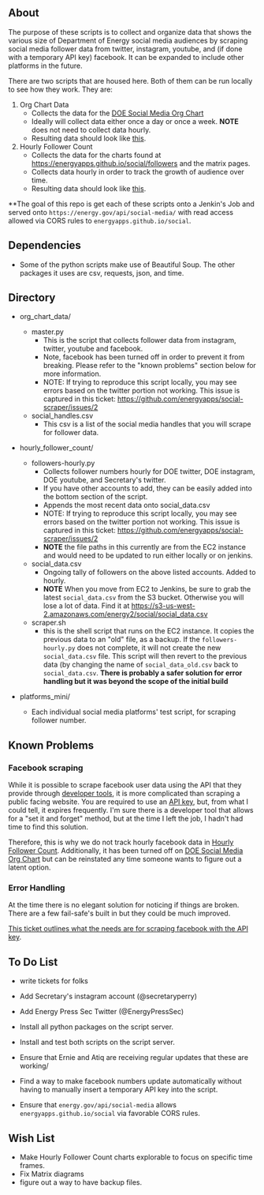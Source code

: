 ## About
The purpose of these scripts is to collect and organize data that shows the various size of Department of Energy social media audiences by scraping social media follower data from twitter, instagram, youtube, and (if done with a temporary API key) facebook. It can be expanded to include other platforms in the future. 

There are two scripts that are housed here. Both of them can be run locally to see how they work. They are:

1. Org Chart Data
	- Collects the data for the [DOE Social Media Org Chart](https://energyapps.github.io/social)
	- Ideally will collect data either once a day or once a week. **NOTE** does not need to collect data hourly. 
	- Resulting data should look like [this](https://s3-us-west-2.amazonaws.com/energy2/social/all_social_data.csv).
2. Hourly Follower Count
	- Collects the data for the charts found at https://energyapps.github.io/social/followers and the matrix pages. 
	- Collects data hourly in order to track the growth of audience over time. 
	- Resulting data should look like [this](https://s3-us-west-2.amazonaws.com/energy2/social/social_data.csv).

**The goal of this repo is get each of these scripts onto a Jenkin's Job and served onto `https://energy.gov/api/social-media/` with read access allowed via CORS rules to `energyapps.github.io/social`. 

## Dependencies 
* Some of the python scripts make use of Beautiful Soup. The other packages it uses are csv, requests, json, and time.

## Directory

* org_chart_data/
	- master.py
		- This is the script that collects follower data from instagram, twitter, youtube and facebook. 
		- Note, facebook has been turned off in order to prevent it from breaking. Please refer to the "known problems" section below for more information.
		- NOTE: If trying to reproduce this script locally, you may see errors based on the twitter portion not working. This issue is captured in this ticket: https://github.com/energyapps/social-scraper/issues/2
	- social_handles.csv
		- This csv is a list of the social media handles that you will scrape for follower data.
* hourly_follower_count/
	- followers-hourly.py
		- Collects follower numbers hourly for DOE twitter, DOE instagram, DOE youtube, and Secretary's twitter.
		- If you have other accounts to add, they can be easily added into the bottom section of the script. 
		- Appends the most recent data onto social_data.csv
		- NOTE: If trying to reproduce this script locally, you may see errors based on the twitter portion not working. This issue is captured in this ticket: https://github.com/energyapps/social-scraper/issues/2
		- **NOTE** the file paths in this currently are from the EC2 instance and would need to be updated to run either locally or on jenkins. 
	- social_data.csv
		- Ongoing tally of followers on the above listed accounts. Added to hourly. 
		- **NOTE** When you move from EC2 to Jenkins, be sure to grab the latest `social_data.csv` from the S3 bucket. Otherwise you will lose a lot of data. Find it at https://s3-us-west-2.amazonaws.com/energy2/social/social_data.csv
	- scraper.sh
		- this is the shell script that runs on the EC2 instance. It copies the previous data to an "old" file, as a backup. If the `followers-hourly.py` does not complete, it will not create the new `social_data.csv` file. This script will then revert to the previous data (by changing the name of `social_data_old.csv` back to `social_data.csv`. **There is probably a safer solution for error handling but it was beyond the scope of the initial build**

* platforms_mini/
	- Each individual social media platforms' test script, for scraping follower number. 



## Known Problems

### Facebook scraping
While it is possible to scrape facebook user data using the API that they provide through [developer tools](https://developers.facebook.com/tools/accesstoken/), it is more complicated than scraping a public facing website. You are required to use an [API key](https://developers.facebook.com/tools/accesstoken/), but, from what I could tell, it expires frequently. I'm sure there is a developer tool that allows for a "set it and forget" method, but at the time I left the job, I hadn't had time to find this solution. 

Therefore, this is why we do not track hourly facebook data in [Hourly Follower Count](https://energyapps.github.io/social/followers). Additionally, it has been turned off on [DOE Social Media Org Chart](https://energyapps.github.io/social/) but can be reinstated any time someone wants to figure out a latent option. 

### Error Handling
At the time there is no elegant solution for noticing if things are broken. There are a few fail-safe's built in but they could be much improved. 

[This ticket outlines what the needs are for scraping facebook with the API key]().

## To Do List
- write tickets for folks

- Add Secretary's instagram account (@secretaryperry)
- Add Energy Press Sec Twitter (@EnergyPressSec)
- Install all python packages on the script server. 
- Install and test both scripts on the script server. 
- Ensure that Ernie and Atiq are receiving regular updates that these are working/
- Find a way to make facebook numbers update automatically without having to manually insert a temporary API key into the script. 
- Ensure that `energy.gov/api/social-media` allows `energyapps.github.io/social` via favorable CORS rules. 

## Wish List
- Make Hourly Follower Count charts explorable to focus on specific time frames. 
- Fix Matrix diagrams
- figure out a way to have backup files.  
